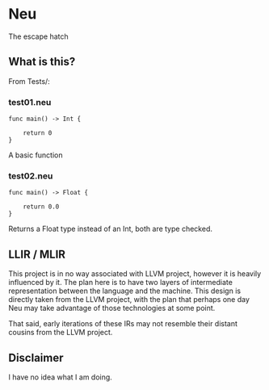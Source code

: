 # Neu

The escape hatch

## What is this?

From Tests/:

### test01.neu

```
func main() -> Int {

    return 0
}
```

A basic function

### test02.neu

```
func main() -> Float {

    return 0.0
}
```

Returns a Float type instead of an Int, both are type checked.

## LLIR / MLIR

This project is in no way associated with LLVM project, however it is heavily influenced by it. The plan here is to have two layers of intermediate representation between the language and the machine. This design is directly taken from the LLVM project, with the plan that perhaps one day Neu may take advantage of those technologies at some point.

That said, early iterations of these IRs may not resemble their distant cousins from the LLVM project.

## Disclaimer

I have no idea what I am doing.